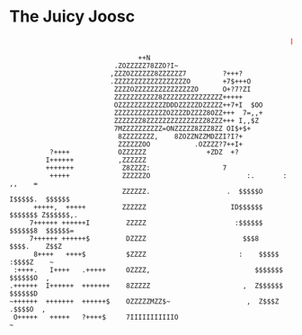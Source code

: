 # The Juicy Joosc

<marquee style="text-decoration: blink; color: #f00;">ITS DONE</marquee>




                                    ++N
                              .ZOZZZZZ78ZZO?I~
                             ,ZZZOZZZZZZ8ZZZZZZ7         ?+++?
                             .ZZZZZZZZZZZZZZZZZZO        +7$+++O
                              ZZZZOZZZZZZZZZZZZZZZO      O+?7?ZI
                              ZZZZZZZZZZZ8ZZZZZZZZZZZZZZZ+++++
                              OZZZZZZZZZZZZDDDZZZZZDZZZZZ++7+I  $OO
                              ZZZZZZZZZZZZZOZZZZDZZZZ8OZZ+++  7=,,+
                              ZZZZZZZ8ZZZZZZZZZZZZZZZ8ZZZ+++ I,,$Z
                              7MZZZZZZZZZZ=ONZZZZZ8ZZZ8ZZ OI$+$+
                               8ZZZZZZZZ,    8ZOZZNZZMDZZI?I?+
                               ZZZZZZOO           .OZZZZ?7++I+
              ?++++            OZZZZZZ               +ZDZ  +?
             I++++++           ,ZZZZZZ
             +++++++            Z8ZZZZ:                  7
              +++++             ZZZZZZO                        :.       :       ,,    =
                                ZZZZZZ.                   .  $$$$$O  I$$$$$.  $$$$$$
          +++++,  +++++         ZZZZZZ                     ID$$$$$$  $$$$$$$ Z$$$$$$,.
         7++++++ ++++++I         ZZZZZ                      :$$$$$$  $$$$$$8  $$$$$$=
         7++++++ ++++++$         DZZZZ                        $$$8    $$$$.    Z$$Z
          8++++   ++++$          $ZZZZ                       :    $$$$$  :$$$$Z    ~
     :++++.   I++++   .+++++     OZZZZ,                          $$$$$$$ $$$$$$O  ,
    .++++++  I++++++  +++++++    8ZZZZZ                       ,  Z$$$$$$ $$$$$$D
    ~++++++  +++++++  ++++++$    OZZZZZMZZ$~                   ,  Z$$$Z  .$$$$O  ,
     O+++++   +++++   ?++++$     7IIIIIIIIIIIO                                  ~


